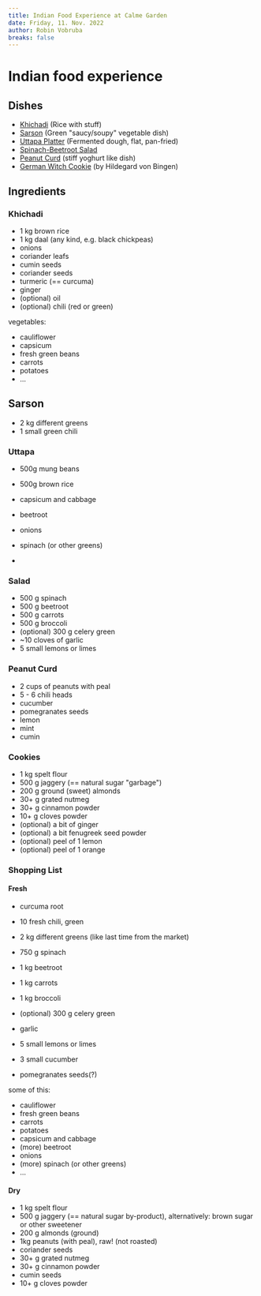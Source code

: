 ```yaml
---
title: Indian Food Experience at Calme Garden 
date: Friday, 11. Nov. 2022
author: Robin Vobruba
breaks: false
---
```


<!--
SPDX-FileCopyrightText: 2022 Robin Vobruba <hoijui.quaero@gmail.com>

SPDX-License-Identifier: CC0-1.0
-->

# Indian food experience

<!--

## Inspirational phrases for the add

- Indian dinner
- recipes from a Veganism promoting community in northern India,
  which has decades of experience in vegan Indian cooking
- whole-grain
- processed only in our kitchen
- fermentation
- focused more on health and good feeling later on,
  then pleasure in the moment 
- vegetables, rice, fermented-dough thing,
  salad & sweet (by middle-ages sage german women)

-->

## Dishes

- [Khichadi](khichadi.md) (Rice with stuff)
- [Sarson](sarson.md) (Green "saucy/soupy" vegetable dish)
- [Uttapa Platter](uttapa-platter.md) (Fermented dough, flat, pan-fried)
- [Spinach-Beetroot Salad](spinach-beetroot-salad.md)
- [Peanut Curd](peanut-curd.md) (stiff yoghurt like dish)
- [German Witch Cookie](german-cookies.md) (by Hildegard von Bingen)

## Ingredients

### Khichadi

- 1 kg brown rice
- 1 kg daal (any kind, e.g. black chickpeas)
- onions
- coriander leafs
- cumin seeds
- coriander seeds
- turmeric (== curcuma)
- ginger
- (optional) oil
- (optional) chili (red or green)

vegetables:

- cauliflower
- capsicum
- fresh green beans
- carrots
- potatoes
- ...

## Sarson

- 2 kg different greens
- 1 small green chili

### Uttapa

- 500g mung beans
- 500g brown rice

- capsicum and cabbage
- beetroot
- onions
- spinach (or other greens)
- 
### Salad

- 500 g spinach
- 500 g beetroot
- 500 g carrots
- 500 g broccoli
- (optional) 300 g celery green
- ~10 cloves of garlic
- 5 small lemons or limes

### Peanut Curd

- 2 cups of peanuts with peal
- 5 - 6 chili heads
- cucumber
- pomegranates seeds
- lemon
- mint
- cumin

### Cookies

- 1 kg spelt flour
- 500 g jaggery (== natural sugar "garbage")
- 200 g ground (sweet) almonds
- 30+ g grated nutmeg
- 30+ g cinnamon powder
- 10+ g cloves powder
- (optional) a bit of ginger
- (optional) a bit fenugreek seed powder
- (optional) peel of 1 lemon
- (optional) peel of 1 orange



### Shopping List
#### Fresh

- curcuma root
- 10 fresh chili, green

- 2 kg different greens (like last time from the market)

- 750 g spinach
- 1 kg beetroot
- 1 kg carrots
- 1 kg broccoli
- (optional) 300 g celery green
- garlic
- 5 small lemons or limes

- 3 small cucumber
- pomegranates seeds(?)

some of this:
- cauliflower
- fresh green beans
- carrots
- potatoes
- capsicum and cabbage
- (more) beetroot
- onions
- (more) spinach (or other greens)
- ...

#### Dry

- 1 kg spelt flour
- 500 g jaggery (== natural sugar by-product),
  alternatively: brown sugar or other sweetener
- 200 g almonds (ground)
- 1kg peanuts (with peal), raw! (not roasted)
- coriander seeds
- 30+ g grated nutmeg
- 30+ g cinnamon powder
- cumin seeds
- 10+ g cloves powder
